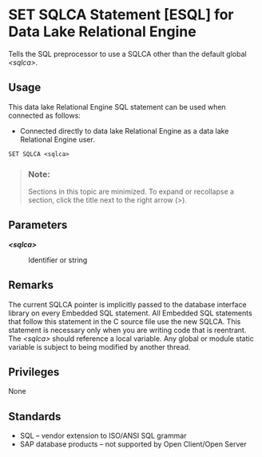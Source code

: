 <!-- loioa6263c3584f21015b49c8e4956f4ca03 -->

# SET SQLCA Statement \[ESQL\] for Data Lake Relational Engine

Tells the SQL preprocessor to use a SQLCA other than the default global *<sqlca\>*.



<a name="loioa6263c3584f21015b49c8e4956f4ca03__section_ovp_dvr_znb"/>

## Usage

This data lake Relational Engine SQL statement can be used when connected as follows:

-   Connected directly to data lake Relational Engine as a data lake Relational Engine user.



```
SET SQLCA <sqlca>
```



> ### Note:  
> Sections in this topic are minimized. To expand or recollapse a section, click the title next to the right arrow \(*\>*\).



<a name="loioa6263c3584f21015b49c8e4956f4ca03__IQ_Parameters"/>

## Parameters


<dl>
<dt><b>

*<sqlca\>*

</b></dt>
<dd>

Identifier or string



</dd>
</dl>



<a name="loioa6263c3584f21015b49c8e4956f4ca03__IQ_Usage"/>

## Remarks

The current SQLCA pointer is implicitly passed to the database interface library on every Embedded SQL statement. All Embedded SQL statements that follow this statement in the C source file use the new SQLCA. This statement is necessary only when you are writing code that is reentrant. The *<sqlca\>* should reference a local variable. Any global or module static variable is subject to being modified by another thread.



<a name="loioa6263c3584f21015b49c8e4956f4ca03__IQ_Permissions"/>

## Privileges

None



<a name="loioa6263c3584f21015b49c8e4956f4ca03__IQ_Standards"/>

## Standards

-   SQL – vendor extension to ISO/ANSI SQL grammar
-   SAP database products – not supported by Open Client/Open Server

